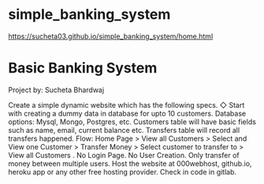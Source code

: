 # simple_banking_system
https://sucheta03.github.io/simple_banking_system/home.html

# Basic Banking System

Project by: Sucheta Bhardwaj

Create a simple dynamic website which has the following specs. ◇ Start with creating a dummy data in database for upto 10 customers.
Database options: Mysql, Mongo, Postgres, etc. 
Customers table will have basic fields such as name, email, current balance etc. Transfers table will record all transfers happened. 
Flow: Home Page > View all Customers > Select and View one Customer > Transfer Money > Select customer to transfer to > View all Customers . 
No Login Page. No User Creation. Only transfer of money between multiple users. 
Host the website at 000webhost, github.io, heroku app or any other free hosting provider. Check in code in gitlab.
